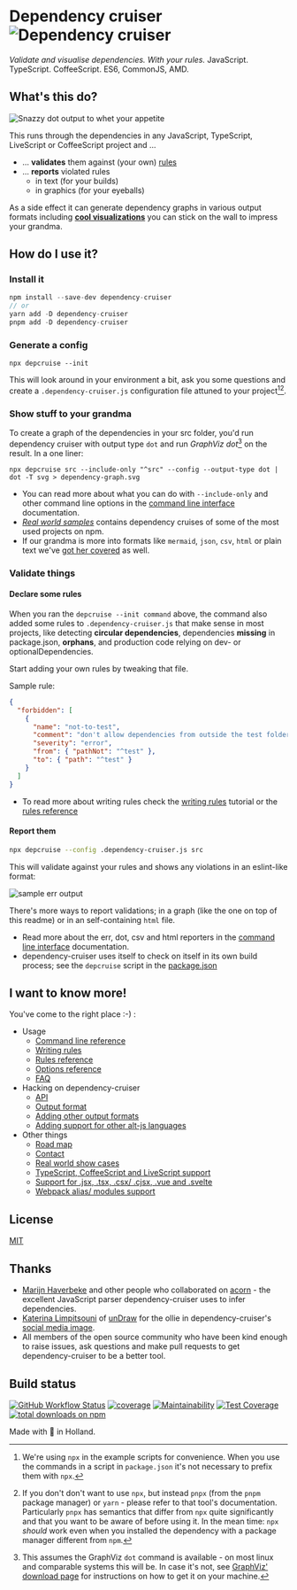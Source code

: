 # Dependency cruiser ![Dependency cruiser](https://raw.githubusercontent.com/sverweij/dependency-cruiser/master/doc/assets/ZKH-Dependency-recolored-160.png)

_Validate and visualise dependencies. With your rules._ JavaScript. TypeScript. CoffeeScript. ES6, CommonJS, AMD.

## What's this do?

![Snazzy dot output to whet your appetite](https://raw.githubusercontent.com/sverweij/dependency-cruiser/master/doc/assets/sample-dot-output.png)

This runs through the dependencies in any JavaScript, TypeScript, LiveScript or CoffeeScript project and ...

- ... **validates** them against (your own) [rules](./doc/rules-reference.md)
- ... **reports** violated rules
  - in text (for your builds)
  - in graphics (for your eyeballs)

As a side effect it can generate dependency graphs in various output formats including [**cool visualizations**](./doc/real-world-samples.md)
you can stick on the wall to impress your grandma.

## How do I use it?

### Install it

```javascript
npm install --save-dev dependency-cruiser
// or
yarn add -D dependency-cruiser
pnpm add -D dependency-cruiser
```

### Generate a config

```shell
npx depcruise --init
```

This will look around in your environment a bit, ask you some questions and create
a `.dependency-cruiser.js` configuration file attuned to your project[^1][^2].

[^1]:
    We're using `npx` in the example scripts for convenience. When you use the
    commands in a script in `package.json` it's not necessary to prefix them with
    `npx`.

[^2]:
    If you don't don't want to use `npx`, but instead `pnpx` (from the `pnpm`
    package manager) or `yarn` - please refer to that tool's documentation.
    Particularly `pnpx` has semantics that differ from `npx` quite significantly
    and that you want to be aware of before using it. In the mean time: `npx`
    _should_ work even when you installed the dependency with a package manager
    different from `npm`.

### Show stuff to your grandma

To create a graph of the dependencies in your src folder, you'd run dependency
cruiser with output type `dot` and run _GraphViz dot_[^3] on the result. In
a one liner:

```shell
npx depcruise src --include-only "^src" --config --output-type dot | dot -T svg > dependency-graph.svg
```

- You can read more about what you can do with `--include-only` and other command line
  options in the [command line interface](./doc/cli.md) documentation.
- _[Real world samples](./doc/real-world-samples.md)_
  contains dependency cruises of some of the most used projects on npm.
- If our grandma is more into formats like `mermaid`, `json`, `csv`, `html` or plain text
  we've [got her covered](./doc/cli.md#--output-type-specify-the-output-format)
  as well.

[^3]:
    This assumes the GraphViz `dot` command is available - on most linux and
    comparable systems this will be. In case it's not, see
    [GraphViz' download page](https://www.graphviz.org/download/) for instructions
    on how to get it on your machine.

### Validate things

#### Declare some rules

When you ran the `depcruise --init command` above, the command also added some rules
to `.dependency-cruiser.js` that make sense in most projects, like detecting
**circular dependencies**, dependencies **missing** in package.json, **orphans**,
and production code relying on dev- or optionalDependencies.

Start adding your own rules by tweaking that file.

Sample rule:

```json
{
  "forbidden": [
    {
      "name": "not-to-test",
      "comment": "don't allow dependencies from outside the test folder to test",
      "severity": "error",
      "from": { "pathNot": "^test" },
      "to": { "path": "^test" }
    }
  ]
}
```

- To read more about writing rules check the
  [writing rules](./doc/rules-tutorial.md) tutorial
  or the [rules reference](./doc/rules-reference.md)

#### Report them

```sh
npx depcruise --config .dependency-cruiser.js src
```

This will validate against your rules and shows any violations in an eslint-like format:

![sample err output](https://raw.githubusercontent.com/sverweij/dependency-cruiser/master/doc/assets/sample-err-output.png)

There's more ways to report validations; in a graph (like the one on top of this
readme) or in an self-containing `html` file.

- Read more about the err, dot, csv and html reporters in the
  [command line interface](./doc/cli.md)
  documentation.
- dependency-cruiser uses itself to check on itself in its own build process;
  see the `depcruise` script in the
  [package.json](https://github.com/sverweij/dependency-cruiser/blob/master/package.json#L76)

## I want to know more!

You've come to the right place :-) :

- Usage
  - [Command line reference](./doc/cli.md)
  - [Writing rules](./doc/rules-tutorial.md)
  - [Rules reference](./doc/rules-reference.md)
  - [Options reference](./doc/options-reference.md)
  - [FAQ](./doc/faq.md)
- Hacking on dependency-cruiser
  - [API](./doc/api.md)
  - [Output format](./doc/output-format.md)
  - [Adding other output formats](./doc/faq.md#q-how-do-i-add-a-new-output-format)
  - [Adding support for other alt-js languages](./doc/faq.md#q-how-do-i-add-support-for-my-favorite-alt-js-language)
- Other things
  - [Road map](https://github.com/sverweij/dependency-cruiser/projects/1)
  - [Contact](./doc/faq.md#contact)
  - [Real world show cases](./doc/real-world-samples.md)
  - [TypeScript, CoffeeScript and LiveScript support](./doc/faq.md#features)
  - [Support for .jsx, .tsx, .csx/ .cjsx, .vue and .svelte](./doc/faq.md#q-im-developing-in-react-and-use-jsx-tsx-csx-cjsx-how-do-i-get-that-to-work)
  - [Webpack alias/ modules support](./doc/faq.md#q-does-this-work-with-webpack-configs-eg-alias-and-modules)

## License

[MIT](LICENSE)

## Thanks

- [Marijn Haverbeke](http://marijnhaverbeke.nl) and other people who
  collaborated on [acorn](https://github.com/ternjs/acorn) -
  the excellent JavaScript parser dependency-cruiser uses to infer
  dependencies.
- [Katerina Limpitsouni](https://twitter.com/ninaLimpi) of [unDraw](https://undraw.co/)
  for the ollie in dependency-cruiser's
  [social media image](https://repository-images.githubusercontent.com/74299372/239ed080-370b-11ea-8fe7-140cf7b90a33).
- All members of the open source community who have been kind enough to raise issues,
  ask questions and make pull requests to get dependency-cruiser to be a better
  tool.

## Build status

[![GitHub Workflow Status](https://github.com/sverweij/dependency-cruiser/actions/workflows/ci.yml/badge.svg?branch=master)](https://github.com/sverweij/dependency-cruiser/actions/workflows/ci.yml)
[![coverage](https://gitlab.com/sverweij/dependency-cruiser/badges/master/coverage.svg)](https://gitlab.com/sverweij/dependency-cruiser/builds)
[![Maintainability](https://api.codeclimate.com/v1/badges/93035ef5fba33901d479/maintainability)](https://codeclimate.com/github/sverweij/dependency-cruiser/maintainability)
[![Test Coverage](https://api.codeclimate.com/v1/badges/93035ef5fba33901d479/test_coverage)](https://codeclimate.com/github/sverweij/dependency-cruiser/test_coverage)
[![total downloads on npm](https://img.shields.io/npm/dt/dependency-cruiser.svg?maxAge=2591999)](https://npmjs.com/package/dependency-cruiser)

Made with :metal: in Holland.
